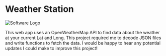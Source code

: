 # Weather Station

![Software Logo](src="logo.png")

This web app uses an OpenWeatherMap API to find data about the weather at your current Lat and Long. This project required me to decode JSON files and write functions to fetch the data. I would be happy to hear any potential updates I could make to improve this project! 